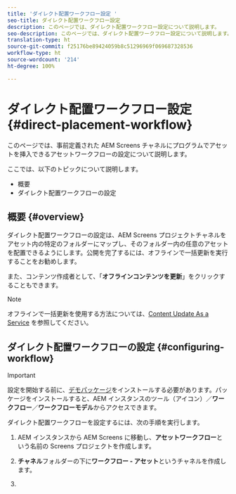 ```yaml
---
title: 'ダイレクト配置ワークフロー設定 '
seo-title: ダイレクト配置ワークフロー設定
description: このページでは、ダイレクト配置ワークフロー設定について説明します。
seo-description: このページでは、ダイレクト配置ワークフロー設定について説明します。
translation-type: ht
source-git-commit: f25176be89424059b8c51296969f069687328536
workflow-type: ht
source-wordcount: '214'
ht-degree: 100%

---
```



# ダイレクト配置ワークフロー設定 {#direct-placement-workflow}

このページでは、事前定義された AEM Screens チャネルにプログラムでアセットを挿入できるアセットワークフローの設定について説明します。

ここでは、以下のトピックについて説明します。

* 概要
* ダイレクト配置ワークフローの設定

## 概要 {#overview}

ダイレクト配置ワークフローの設定は、AEM Screens プロジェクトチャネルをアセット内の特定のフォルダーにマップし、そのフォルダー内の任意のアセットを配置できるようにします。公開を完了するには、オフラインで一括更新を実行することをお勧めします。

また、コンテンツ作成者として、「**オフラインコンテンツを更新**」をクリックすることもできます。

>[!NOTE]
>
>オフラインで一括更新を使用する方法については、[Content Update As a Service](/help/user-guide/content-update-as-a-service.md) を参照してください。

## ダイレクト配置ワークフローの設定 {#configuring-workflow}

>[!IMPORTANT]
>
>設定を開始する前に、[デモパッケージ](https://github.com/godanny86/screens-demo/releases/download/v.0.0.1/screens-demo.all-1.0-SNAPSHOT.zip)をインストールする必要があります。パッケージをインストールすると、AEM インスタンスのツール（アイコン）／**ワークフロー**／**ワークフローモデル**&#x200B;からアクセスできます。

ダイレクト配置ワークフローを設定するには、次の手順を実行します。

1. AEM インスタンスから AEM Screens に移動し、**アセットワークフロー**&#x200B;という名前の Screens プロジェクトを作成します。

1. **チャネル**&#x200B;フォルダーの下に&#x200B;**ワークフロー - アセット**&#x200B;というチャネルを作成します。

1. 
